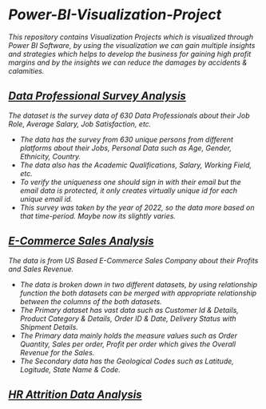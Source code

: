 # _Power-BI-Visualization-Project_
_This repository contains Visualization Projects which is visualized through Power BI Software, by using the visualization we can gain multiple insights and strategies which helps to develop the business for gaining high profit margins and by the insights we can reduce the damages by accidents &amp; calamities._
## _[Data Professional Survey Analysis](Data%20Professional%20Survey%20Analysis)_
_The dataset is the survey data of 630 Data Professionals about their Job Role, Average Salary, Job Satisfaction, etc._
  * _The data has the survey from 630 unique persons from different platforms about their Jobs, Personal Data such as Age, Gender, Ethnicity, Country._
  * _The data also has the Academic Qualifications, Salary, Working Field, etc._
  * _To verify the uniqueness one should sign in with their email but the email data is protected, it only creates virtually unique id for each unique email id._
  * _This survey was taken by the year of 2022, so the data more based on that time-period. Maybe now its slightly varies._
## _[E-Commerce Sales Analysis](E-Commerce%20Sales%20Analysis)_
_The data is from US Based E-Commerce Sales Company about their Profits and Sales Revenue._
* _The data is broken down in two different datasets, by using relationship function the both datasets can be merged with appropriate relationship between the columns of the both datasets._
* _The Primary dataset has vast data such as Customer Id & Details, Product Category & Details, Order ID & Date, Delivery Status with Shipment Details._
* _The Primary data mainly holds the measure values such as Order Quantity, Sales per order, Profit per order which gives the Overall Revenue for the Sales._
* _The Secondary data has the Geological Codes such as Latitude, Logitude, State Name & Code._
## _[HR Attrition Data Analysis](HR%20Attrition%20Data%20Analysis)_
